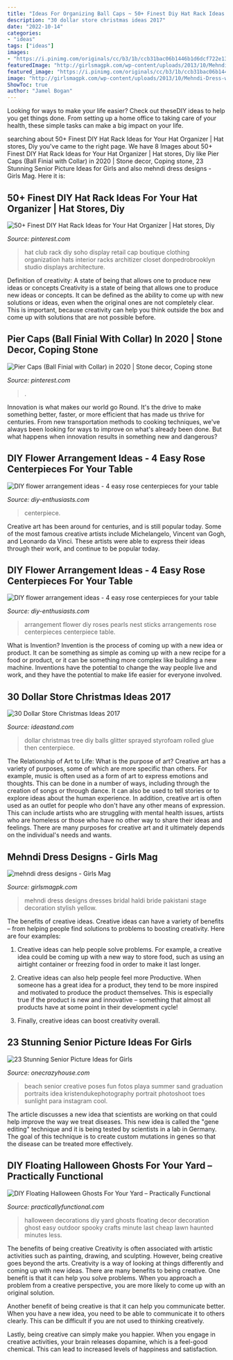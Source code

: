 ```yaml
---
title: "Ideas For Organizing Ball Caps ~ 50+ Finest Diy Hat Rack Ideas For Your Hat Organizer"
description: "30 dollar store christmas ideas 2017"
date: "2022-10-14"
categories:
- "ideas"
tags: ["ideas"]
images:
- "https://i.pinimg.com/originals/cc/b3/1b/ccb31bac06b1446b1d6dcf722e136ced.jpg"
featuredImage: "http://girlsmagpk.com/wp-content/uploads/2013/10/Mehndi-Dress-www.ozyle-18.jpg"
featured_image: "https://i.pinimg.com/originals/cc/b3/1b/ccb31bac06b1446b1d6dcf722e136ced.jpg"
image: "http://girlsmagpk.com/wp-content/uploads/2013/10/Mehndi-Dress-www.ozyle-18.jpg"
ShowToc: true
author: "Jamel Bogan"
---
```



Looking for ways to make your life easier? Check out theseDIY ideas to help you get things done. From setting up a home office to taking care of your health, these simple tasks can make a big impact on your life.

	

		
searching about 50+ Finest DIY Hat Rack Ideas for Your Hat Organizer | Hat stores, Diy you've came to the right page. We have 8 Images about 50+ Finest DIY Hat Rack Ideas for Your Hat Organizer | Hat stores, Diy like Pier Caps (Ball Finial with Collar) in 2020 | Stone decor, Coping stone, 23 Stunning Senior Picture Ideas for Girls and also mehndi dress designs - Girls Mag. Here it is:
		
    
## 50+ Finest DIY Hat Rack Ideas For Your Hat Organizer | Hat Stores, Diy

<img loading=lazy src="https://i.pinimg.com/originals/cc/b3/1b/ccb31bac06b1446b1d6dcf722e136ced.jpg" onerror="this.onerror=null;this.src='https://tse3.mm.bing.net/th?id=OIP.UvreBUvfeybuWpME7FuT6AHaLY&amp;pid=15.1';" alt="50+ Finest DIY Hat Rack Ideas for Your Hat Organizer | Hat stores, Diy">

_Source: pinterest.com_

>hat club rack diy soho display retail cap boutique clothing organization hats interior racks architizer closet donpedrobrooklyn studio displays architecture. 

	

Definition of creativity: A state of being that allows one to produce new ideas or concepts
Creativity is a state of being that allows one to produce new ideas or concepts. It can be defined as the ability to come up with new solutions or ideas, even when the original ones are not completely clear. This is important, because creativity can help you think outside the box and come up with solutions that are not possible before.

    
## Pier Caps (Ball Finial With Collar) In 2020 | Stone Decor, Coping Stone

<img loading=lazy src="https://i.pinimg.com/736x/36/33/93/3633933889cd6ef4a1b0db1717275f08.jpg" onerror="this.onerror=null;this.src='https://tse2.mm.bing.net/th?id=OIP.PEdfyE1UtXp1NrUJQYU1bQAAAA&amp;pid=15.1';" alt="Pier Caps (Ball Finial with Collar) in 2020 | Stone decor, Coping stone">

_Source: pinterest.com_

>. 

	

Innovation is what makes our world go Round. It's the drive to make something better, faster, or more efficient that has made us thrive for centuries. From new transportation methods to cooking techniques, we've always been looking for ways to improve on what's already been done. But what happens when innovation results in something new and dangerous?

    
## DIY Flower Arrangement Ideas - 4 Easy Rose Centerpieces For Your Table

<img loading=lazy src="https://www.diy-enthusiasts.com/wp-content/uploads/2013/06/diy-wedding-white-roses-arrangement-ideas-rose-stems.jpg" onerror="this.onerror=null;this.src='https://tse3.mm.bing.net/th?id=OIP.YaD3nIWTFvfmvwX-XJvv2QHaJ5&amp;pid=15.1';" alt="DIY flower arrangement ideas - 4 easy rose centerpieces for your table">

_Source: diy-enthusiasts.com_

>centerpiece. 

	

Creative art has been around for centuries, and is still popular today. Some of the most famous creative artists include Michelangelo, Vincent van Gogh, and Leonardo da Vinci. These artists were able to express their ideas through their work, and continue to be popular today.

    
## DIY Flower Arrangement Ideas - 4 Easy Rose Centerpieces For Your Table

<img loading=lazy src="https://www.diy-enthusiasts.com/wp-content/uploads/2013/06/diy-wedding-flower-arrangement-white-roses-pearls-sticks-nest.jpg" onerror="this.onerror=null;this.src='https://tse3.mm.bing.net/th?id=OIP.CIyn1lf5lgVrz9LbBUIn4QHaJ7&amp;pid=15.1';" alt="DIY flower arrangement ideas - 4 easy rose centerpieces for your table">

_Source: diy-enthusiasts.com_

>arrangement flower diy roses pearls nest sticks arrangements rose centerpieces centerpiece table. 

	

What is Invention?
Invention is the process of coming up with a new idea or product. It can be something as simple as coming up with a new recipe for a food or product, or it can be something more complex like building a new machine. Inventions have the potential to change the way people live and work, and they have the potential to make life easier for everyone involved.

    
## 30 Dollar Store Christmas Ideas 2017

<img loading=lazy src="http://ideastand.com/wp-content/uploads/2016/12/dollar-store-christmas/19-dollar-store-christmas-ideas.jpg" onerror="this.onerror=null;this.src='https://tse2.mm.bing.net/th?id=OIP.YOUI6niVknIIXgw87QvbugHaLC&amp;pid=15.1';" alt="30 Dollar Store Christmas Ideas 2017">

_Source: ideastand.com_

>dollar christmas tree diy balls glitter sprayed styrofoam rolled glue then centerpiece. 

	

The Relationship of Art to Life: What is the purpose of art?
Creative art has a variety of purposes, some of which are more specific than others. For example, music is often used as a form of art to express emotions and thoughts. This can be done in a number of ways, including through the creation of songs or through dance. It can also be used to tell stories or to explore ideas about the human experience. In addition, creative art is often used as an outlet for people who don't have any other means of expression. This can include artists who are struggling with mental health issues, artists who are homeless or those who have no other way to share their ideas and feelings. There are many purposes for creative art and it ultimately depends on the individual's needs and wants.

    
## Mehndi Dress Designs - Girls Mag

<img loading=lazy src="http://girlsmagpk.com/wp-content/uploads/2013/10/Mehndi-Dress-www.ozyle-18.jpg" onerror="this.onerror=null;this.src='https://tse3.mm.bing.net/th?id=OIP.jTZ45b8LqkJ_S9-crsKefgHaLN&amp;pid=15.1';" alt="mehndi dress designs - Girls Mag">

_Source: girlsmagpk.com_

>mehndi dress designs dresses bridal haldi bride pakistani stage decoration stylish yellow. 

	

The benefits of creative ideas.
Creative ideas can have a variety of benefits – from helping people find solutions to problems to boosting creativity. Here are four examples:
1. Creative ideas can help people solve problems. For example, a creative idea could be coming up with a new way to store food, such as using an airtight container or freezing food in order to make it last longer.

2. Creative ideas can also help people feel more Productive. When someone has a great idea for a product, they tend to be more inspired and motivated to produce the product themselves. This is especially true if the product is new and innovative – something that almost all products have at some point in their development cycle!

3. Finally, creative ideas can boost creativity overall.

    
## 23 Stunning Senior Picture Ideas For Girls

<img loading=lazy src="https://cdn.onecrazyhouse.com/wp-content/uploads/2016/08/toes-in-the-sand.jpg" onerror="this.onerror=null;this.src='https://tse3.mm.bing.net/th?id=OIP.M4TzATTr29Hp5YiIgzTvLgHaLG&amp;pid=15.1';" alt="23 Stunning Senior Picture Ideas for Girls">

_Source: onecrazyhouse.com_

>beach senior creative poses fun fotos playa summer sand graduation portraits idea kristendukephotography portrait photoshoot toes sunlight para instagram cool. 

	

The article discusses a new idea that scientists are working on that could help improve the way we treat diseases. This new idea is called the "gene editing" technique and it is being tested by scientists in a lab in Germany. The goal of this technique is to create custom mutations in genes so that the disease can be treated more effectively.

    
## DIY Floating Halloween Ghosts For Your Yard – Practically Functional

<img loading=lazy src="https://practicallyfunctional.com/wp-content/uploads/2014/10/DIY-Floating-Halloween-Ghosts-4.jpg" onerror="this.onerror=null;this.src='https://tse3.mm.bing.net/th?id=OIP.9fpqDXZKocRYm-pJbe0N0wHaLH&amp;pid=15.1';" alt="DIY Floating Halloween Ghosts For Your Yard – Practically Functional">

_Source: practicallyfunctional.com_

>halloween decorations diy yard ghosts floating decor decoration ghost easy outdoor spooky crafts minute last cheap lawn haunted minutes less. 

	

The benefits of being creative
Creativity is often associated with artistic activities such as painting, drawing, and sculpting. However, being creative goes beyond the arts. Creativity is a way of looking at things differently and coming up with new ideas.
There are many benefits to being creative. One benefit is that it can help you solve problems. When you approach a problem from a creative perspective, you are more likely to come up with an original solution.

Another benefit of being creative is that it can help you communicate better. When you have a new idea, you need to be able to communicate it to others clearly. This can be difficult if you are not used to thinking creatively.

Lastly, being creative can simply make you happier. When you engage in creative activities, your brain releases dopamine, which is a feel-good chemical. This can lead to increased levels of happiness and satisfaction.

